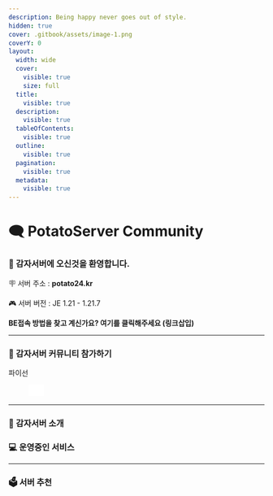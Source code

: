 ```yaml
---
description: Being happy never goes out of style.
hidden: true
cover: .gitbook/assets/image-1.png
coverY: 0
layout:
  width: wide
  cover:
    visible: true
    size: full
  title:
    visible: true
  description:
    visible: true
  tableOfContents:
    visible: true
  outline:
    visible: true
  pagination:
    visible: true
  metadata:
    visible: true
---
```


# 🗨️ PotatoServer Community

### 👋 감자서버에 오신것을 환영합니다.

🪧 서버 주소 : **potato24.kr**

🎮 서버 버전 : JE 1.21 - 1.21.7

**BE접속 방법을 찾고 계신가요? 여기를 클릭해주세요 (링크삽입)**

***

### 👥 감자서버 커뮤니티 참가하기

파이선

<figure><img src=".gitbook/assets/66e278299a53f5bf88615e90_Symbol.svg" alt="" width="30"><figcaption></figcaption></figure>

***

### 📑 감자서버 소개

### 💻 운영중인 서비스

***

### 🗳 서버 추천
